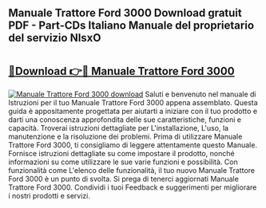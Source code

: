## Manuale Trattore Ford 3000 Download gratuit PDF - Part-CDs Italiano Manuale del proprietario del servizio NIsxO

# <h2><a href="http://dffjtz.blite.top/?on=Manuale+Trattore+Ford+3000">🔗Download 👉🔴 Manuale Trattore Ford 3000</a></h2>

[![Manuale Trattore Ford 3000 download](https://i.imgur.com/lujVjoI.png)](http://dffjtz.blite.top/?on=Manuale+Trattore+Ford+3000)
Saluti e benvenuto nel manuale di Istruzioni per il tuo Manuale Trattore Ford 3000 appena assemblato. Questa guida è appositamente progettata per aiutarti a iniziare con il tuo prodotto e darti una conoscenza approfondita delle sue caratteristiche, funzioni e capacità. Troverai istruzioni dettagliate per L'installazione, L'uso, la manutenzione e la risoluzione dei problemi. Prima di utilizzare Manuale Trattore Ford 3000, ti consigliamo di leggere attentamente questo Manuale. Fornisce istruzioni dettagliate su come impostare il prodotto, nonché informazioni su come utilizzare le sue varie funzioni e possibilità. Con funzionalità come L'elenco delle funzionalità, il tuo nuovo Manuale Trattore Ford 3000 è un punto di svolta. Si prega di tenerci aggiornati Manuale Trattore Ford 3000. Condividi i tuoi Feedback e suggerimenti per migliorare i nostri prodotti e servizi.
